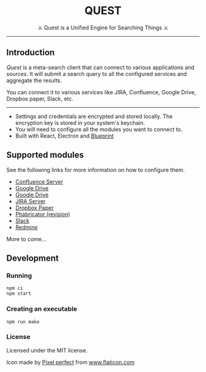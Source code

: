 <h1 align="center">
QUEST
</h1>

<p align="center">
  ⚔️ Quest is a Unified Engine for Searching Things  ⚔️
</p>

---

## Introduction
*Quest* is a meta-search client that can connect to various applications and sources. It will submit a search query to all the configured services and aggregate the results.

You can connect it to various services like JIRA, Confluence, Google Drive, Dropbox paper, Slack, etc.

---
- Settings and credentials are encrypted and stored locally. The encryption key is stored in your system's keychain.
- You will need to configure all the modules you want to connect to.
- Built with React, Electron and [Blueprint](https://blueprintjs.com)

## Supported modules
See the following links for more information on how to configure them.
- [Confluence Server](src/modules/confluence/readme.md)
- [Google Drive](src/modules/drive/readme.md)
- [Google Drive](src/modules/gmail/readme.md)
- [JIRA Server](src/modules/jira/readme.md)
- [Dropbox Paper](src/modules/paper/readme.md)
- [Phabricator (revision)](src/modules/phab-revision/readme.md)
- [Slack](src/modules/slack/readme.md)
- [Redmine](src/modules/redmine/readme.md)

More to come...

## Development

### Running
```
npm ci
npm start
```

### Creating an executable
```
npm run make
```

### License 
Licensed under the MIT license.

Icon made by [Pixel perfect](https://www.flaticon.com/authors/pixel-perfect) from www.flaticon.com
